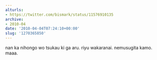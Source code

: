 ```yaml
---
alturls:
- https://twitter.com/bismark/status/11576910135
archive:
- 2010-04
date: '2010-04-04T07:24:10+00:00'
slug: '1270365850'
---
```


nan ka nihongo wo tsukau ki ga aru. riyu wakaranai.  nemusugita kamo. maaa.

